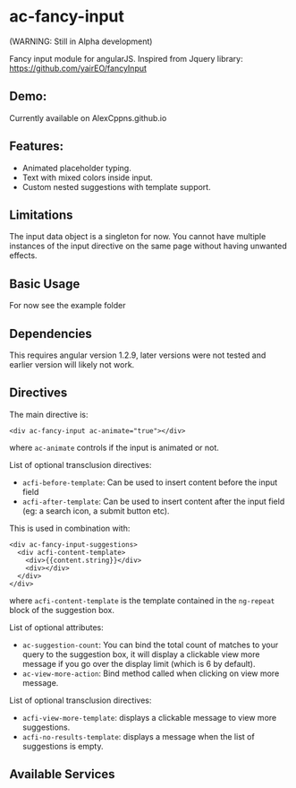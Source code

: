 # ac-fancy-input

(WARNING: Still in Alpha development)

Fancy input module for angularJS.
Inspired from Jquery library: https://github.com/yairEO/fancyInput

## Demo:

Currently available on AlexCppns.github.io


## Features:

- Animated placeholder typing.
- Text with mixed colors inside input.
- Custom nested suggestions with template support.

## Limitations

The input data object is a singleton for now.
You cannot have multiple instances of the input directive on the same page without having unwanted effects.

## Basic Usage

For now see the example folder

## Dependencies

This requires angular version 1.2.9, later versions were not tested and earlier version will likely not work.

## Directives

The main directive is:

    <div ac-fancy-input ac-animate="true"></div>

where `ac-animate` controls if the input is animated or not.

List of optional transclusion directives:

- `acfi-before-template`: Can be used to insert content before the input field
- `acfi-after-template`: Can be used to insert content after the input field (eg: a search icon, a submit button etc).

This is used in combination with:

    <div ac-fancy-input-suggestions>
      <div acfi-content-template>
        <div>{{content.string}}</div>
        <div></div>
      </div>
    </div>

where `acfi-content-template` is the template contained in the `ng-repeat` block of the suggestion box.

List of optional attributes:

- `ac-suggestion-count`: You can bind the total count of matches to your query to the suggestion box, it will display a clickable view more message if you go over the display limit (which is 6 by default).
- `ac-view-more-action`: Bind method called when clicking on view more message.

List of optional transclusion directives:

- `acfi-view-more-template`: displays a clickable message to view more suggestions.
- `acfi-no-results-template`: displays a message when the list of suggestions is empty.

## Available Services





